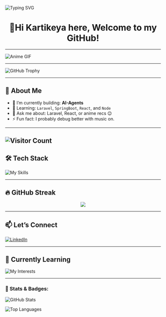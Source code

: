 <!-- Banner -->


<img src="https://readme-typing-svg.demolab.com?font=Fira+Code&size=24&pause=1000&color=7F52FF&center=true&vCenter=true&width=440&lines=Hey+there!+I'm+Kartik+%F0%9F%91%8B;Software-Developer;Loves+real-time+apps+%E2%9C%A8;Always+learning+new+things" alt="Typing SVG" />

<h1 align="center">👋Hi Kartikeya here, Welcome to my GitHub!</h1>

---

![Anime GIF](https://media.giphy.com/media/v1.Y2lkPTc5MGI3NjExY2JzdWNhY3g4NndvZTB4amFmdTZxY2NyOW94aTFxNHBrZjhxanBrOSZlcD12MV9naWZzX3NlYXJjaCZjdD1n/78XCFBGOlS6keY1Bil/giphy.gif)



---

![GitHub Trophy](https://github-profile-trophy.vercel.app/?username=Kartikeya2709&theme=onedark&row=1&column=5&margin-w=15&margin-h=15)


---


## 🧠 About Me

- 🔭 I’m currently building: **AI-Agents**
- 🌱 Learning: `Laravel`, `SpringBoot`, `React`, and `Node`
- 💬 Ask me about: Laravel, React, or anime recs 😉
- ⚡ Fun fact: I probably debug better with music on.

---
![Visitor Count](https://visitor-badge.laobi.icu/badge?page_id=kartikeya2709.github-profile)
---

## 🛠️ Tech Stack

![My Skills](https://skillicons.dev/icons?i=laravel,php,react,js,html,css,tailwind,git,vscode,mysql)

---


## 🔥 GitHub Streak

<p align="center">
  <img src="https://github-readme-streak-stats.herokuapp.com/?user=Kartikeya2709&theme=radical" />
</p>

---

## 📫 Let’s Connect

[![LinkedIn](https://img.shields.io/badge/-LinkedIn-0077B5?style=flat-square&logo=Linkedin&logoColor=white&link=https://linkedin.com/in/kartikeyasharma2709)](https://www.linkedin.com/in/kartikeyasharma2709/)

---


## 🧠 Currently Learning

![My Interests](https://img.shields.io/badge/now%20learning-Next.js%20%26%20Redis-brightgreen?style=for-the-badge&logo=next.js)

---
### 🌟 Stats & Badges:

![GitHub Stats](https://github-readme-stats.vercel.app/api?username=kartikeya2709&show_icons=true&hide_title=true&count_private=true&hide=prs&theme=radical)

![Top Languages](https://github-readme-stats.vercel.app/api/top-langs/?username=kartikeya2709&layout=compact&theme=radical)




<!-- Add GitHub contribution graph -->


